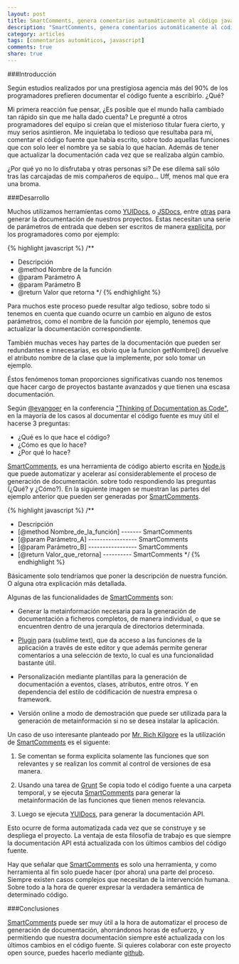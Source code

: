```yaml
---
layout: post
title: SmartComments, genera comentarios automáticamente al código javascript.
description: "SmartComments, genera comentarios automáticamente al código javascript."
category: articles
tags: [comentarios automáticos, javascript]
comments: true
share: true
---
```


###Introducción

Según estudios realizados por una prestigiosa agencia más del 90% de los programadores prefieren documentar el código fuente a escribirlo. ¿Qué?

Mi primera reacción fue pensar, ¿Es posible que el mundo halla cambiado tan rápido sin que me halla dado cuenta? Le pregunté a otros programadores del equipo si creían que el misterioso titular fuera cierto, y muy serios asintieron. Me inquietaba lo tedioso que resultaba para mi, comentar el código fuente que había escrito, sobre todo aquellas funciones que con solo leer el nombre ya se sabía lo que hacían. Además de tener que actualizar la documentación cada vez que se realizaba algún cambio.

¿Por qué yo no lo disfrutaba y otras personas si? De ese dilema salí sólo tras las carcajadas de mis compañeros de equipo... Uff, menos mal que era una broma.

###Desarrollo

Muchos utilizamos herramientas como [YUIDocs](http://yui.github.io/yuidoc/), o [JSDocs](http://usejsdoc.org/), entre [otras](http://www.lsauer.com/2013/05/javascript-documentation-generator.html) para generar la documentación de nuestros proyectos. Estas necesitan una serie de parámetros de entrada que deben ser escritos de manera [explícita](http://metajack.wordpress.com/2008/07/01/the-state-of-javascript-documentation-tools/), por los programadores como por ejemplo:

{% highlight javascript %}
/**
 * Descripción
 * @method Nombre de la función
 * @param Parámetro A
 * @param Parámetro B
 * @return Valor que retorna
 */
{% endhighlight %}

Para muchos este proceso puede resultar algo tedioso, sobre todo si tenemos en cuenta que cuando ocurre un cambio en alguno de estos parámetros, como el nombre de la función por ejemplo, tenemos que actualizar la documentación correspondiente. 

También muchas veces hay partes de la documentación que pueden ser redundantes e innecesarias, es obvio que la funcion getNombre() devuelve el atributo nombre de la clase que la implemente, por solo tomar un ejemplo.

Éstos fenómenos toman proporciones significativas cuando nos tenemos que hacer cargo de proyectos bastante avanzados y que tienen una escasa documentación.


Según [@evangoer](https://twitter.com/evangoer) en la conferencia ["Thinking of Documentation as Code"](http://www.youtube.com/watch?v=mEvvc80ZYU8), en la mayoría de los casos al documentar el código fuente es muy útil el hacerse 3 preguntas:

- ¿Qué es lo que hace el código? 
- ¿Cómo es que lo hace? 
- ¿Por qué lo hace?

[SmartComments](http://smartcomments.github.io/), es una herramienta de código abierto escrita en [Node.js](http://nodejs.org/) que puede automatizar y acelerar así considerablemente el proceso de generación de documentación. sobre todo respondiendo las preguntas (¿Qué? y ¿Cómo?). En la siguiente imagen se muestran las partes del ejemplo anterior que pueden ser generadas por [SmartComments](http://smartcomments.github.io/). 

{% highlight javascript %}
/**
 * Descripción
 * [@method Nombre_de_la_función] ------- SmartComments
 * [@param Parámetro_A] ----------------- SmartComments
 * [@param Parámetro_B] ----------------- SmartComments
 * [@return Valor_que_retorna] ---------- SmartComments
 */
{% endhighlight %}

Básicamente solo tendríamos que poner la descripción de nuestra función. O alguna otra explicación más detallada. 


Algunas de las funcionalidades de [SmartComments](http://smartcomments.github.io/) son:

 - Generar la metainformación necesaria para la generación de documentación a ficheros completos, de manera individual, o que se encuentren dentro de una jerarquía de directorios determinada. 

 - [Plugin](http://smartcomments.github.io/#features) para (sublime text), que da acceso a las funciones de la aplicación a través de este editor y que además permite generar comentarios a una selección de texto, lo cual es una funcionalidad bastante útil.
 
 - Personalización mediante plantillas para la generación de documentación a eventos, clases, atributos, entre otros. Y en dependencia del estilo de códificación de nuestra empresa o framework.

 - Versión online a modo de demostración que puede ser utilizada para la generación de metainformación si no se desea instalar la aplicación.

Un caso de uso interesante planteado por [Mr. Rich Kilgore](https://github.com/rick-kilgore) es la utilización de [SmartComments](http://smartcomments.github.io/) es el siguente: 

1. Se comentan se forma explícita solamente las funciones que son relevantes y se realizan los commit al control de versiones de esa manera.

2. Usando una tarea de [Grunt](http://gruntjs.com/) Se copia todo el código fuente a una carpeta temporal, y se ejecuta [SmartComments](http://smartcomments.github.io/) para generar la metainformación de las funciones que tienen menos relevancia.

3. Luego se ejecuta [YUIDocs](http://yui.github.io/yuidoc/), para generar la documentación API.

Esto ocurre de forma automatizada cada vez que se construye y se despliega el proyecto. La ventaja de esta filosofía de trabajo es que siempre la documentación API está actualizada con los últimos cambios del código fuente. 


Hay que señalar que [SmartComments](http://smartcomments.github.io/) es solo una herramienta, y como herramienta al fin solo puede hacer (por ahora) una parte del proceso. Siempre existen casos complejos que necesitan de la intervención humana. Sobre todo a la hora de querer expresar la verdadera semántica de determinado código.



###Conclusiones

[SmartComments](http://smartcomments.github.io/) puede ser muy útil a la hora de automatizar el proceso de generación de documentación, ahorrándonos horas de esfuerzo, y permitiendo que nuestra documentación siempre esté actualizada con los últimos cambios en el código fuente. Si quieres colaborar con este proyecto open source, puedes hacerlo mediante [github](https://github.com/smartcomments/smartcomments).  
